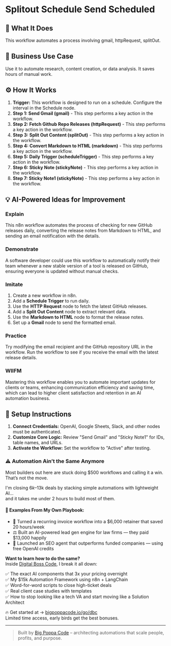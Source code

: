 # Splitout Schedule Send Scheduled

## 🚀 What It Does
This workflow automates a process involving gmail, httpRequest, splitOut.

## 💼 Business Use Case
Use it to automate research, content creation, or data analysis. It saves hours of manual work.

## ⚙️ How It Works
1.  **Trigger:** This workflow is designed to run on a schedule. Configure the interval in the Schedule node.
2. **Step 1: Send Gmail (gmail)** - This step performs a key action in the workflow.
3. **Step 2: Fetch Github Repo Releases (httpRequest)** - This step performs a key action in the workflow.
4. **Step 3: Split Out Content (splitOut)** - This step performs a key action in the workflow.
5. **Step 4: Convert Markdown to HTML (markdown)** - This step performs a key action in the workflow.
6. **Step 5: Daily Trigger (scheduleTrigger)** - This step performs a key action in the workflow.
7. **Step 6: Sticky Note (stickyNote)** - This step performs a key action in the workflow.
8. **Step 7: Sticky Note1 (stickyNote)** - This step performs a key action in the workflow.

## 💡 AI-Powered Ideas for Improvement
### Explain
This n8n workflow automates the process of checking for new GitHub releases daily, converting the release notes from Markdown to HTML, and sending an email notification with the details.

### Demonstrate
A software developer could use this workflow to automatically notify their team whenever a new stable version of a tool is released on GitHub, ensuring everyone is updated without manual checks.

### Imitate
1. Create a new workflow in n8n.
2. Add a **Schedule Trigger** to run daily.
3. Use the **HTTP Request** node to fetch the latest GitHub releases.
4. Add a **Split Out Content** node to extract relevant data.
5. Use the **Markdown to HTML** node to format the release notes.
6. Set up a **Gmail** node to send the formatted email.

### Practice
Try modifying the email recipient and the GitHub repository URL in the workflow. Run the workflow to see if you receive the email with the latest release details.

### WIIFM
Mastering this workflow enables you to automate important updates for clients or teams, enhancing communication efficiency and saving time, which can lead to higher client satisfaction and retention in an AI automation business.

## 🔧 Setup Instructions
1. **Connect Credentials:** OpenAI, Google Sheets, Slack, and other nodes must be authenticated.
2. **Customize Core Logic:** Review "Send Gmail" and "Sticky Note1" for IDs, table names, and URLs.
3. **Activate the Workflow:** Set the workflow to "Active" after testing.

### ⚠️ Automation Ain’t the Same Anymore

Most builders out here are stuck doing $500 workflows and calling it a win.  
That’s not the move.  

I'm closing $6k–$13k deals by stacking simple automations with lightweight AI...  
and it takes me under 2 hours to build most of them.

#### 🧠 Examples From My Own Playbook:
- 🔁 Turned a recurring invoice workflow into a $6,000 retainer that saved 20 hours/week  
- ⚖️ Built an AI-powered lead gen engine for law firms — they paid $13,000 happily  
- 🚀 Launched an SEO agent that outperforms funded companies — using free OpenAI credits  

**Want to learn how to do the same?**  
Inside [Digital Boss Code](https://bigpoppacode.io/go/dbc), I break it all down:

✅ The exact AI components that 3x your pricing overnight  
✅ My $15k Automation Framework using n8n + LangChain  
✅ Word-for-word scripts to close high-ticket deals  
✅ Real client case studies with templates  
✅ How to stop looking like a tech VA and start moving like a Solution Architect  

🔥 Get started at → [bigpoppacode.io/go/dbc](https://bigpoppacode.io/go/dbc)  
Limited time access, early birds get the best bonuses.

---
> Built by [Big Poppa Code](https://bigpoppacode.io) – architecting automations that scale people, profits, and purpose.
